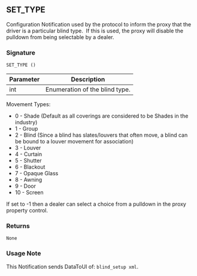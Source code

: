 ## SET\_TYPE

Configuration Notification used by the protocol to inform the proxy that the driver is a particular blind type.  If this is used, the proxy will disable the pulldown from being selectable by a dealer.

### Signature

`SET_TYPE ()`


| Parameter | Description |
| --- | --- |
| int | Enumeration of the blind type. |

Movement Types:

- 0 - Shade (Default as all coverings are considered to be Shades in the industry)
- 1 - Group
- 2 - Blind (Since a blind has slates/louvers that often move, a blind can be bound to a louver movement for association)
- 3 - Louver
- 4 - Curtain
- 5 - Shutter
- 6 - Blackout
- 7 - Opaque Glass
- 8 - Awning
- 9 - Door
- 10 - Screen

If set to -1 then a dealer can select a choice from a pulldown in the proxy property control.


### Returns

`None`


### Usage Note

 This Notification sends DataToUI of: `blind_setup xml`.